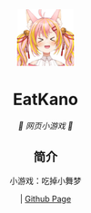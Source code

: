 <div align=center>
 <img src="https://github.com/hydrogenMu/EatMaimu/blob/main/static/image/ClickBefore.png?raw=true" width="100" height="100" alt="EatKano"></a>
</p>
<div align="center">

# EatKano

_🦌 网页小游戏 🥛_

</div>


## 简介

小游戏：吃掉小舞梦


|
[Github Page](https://hydrogenmu.github.io/EatMaimu/index.html)


